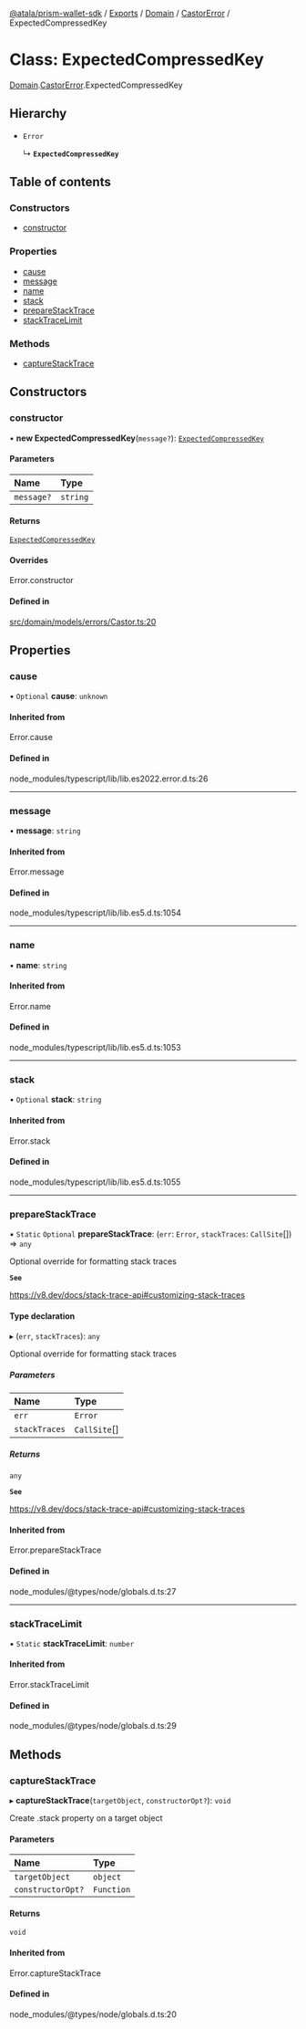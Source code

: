 [@atala/prism-wallet-sdk](../README.md) / [Exports](../modules.md) / [Domain](../modules/Domain.md) / [CastorError](../modules/Domain.CastorError.md) / ExpectedCompressedKey

# Class: ExpectedCompressedKey

[Domain](../modules/Domain.md).[CastorError](../modules/Domain.CastorError.md).ExpectedCompressedKey

## Hierarchy

- `Error`

  ↳ **`ExpectedCompressedKey`**

## Table of contents

### Constructors

- [constructor](Domain.CastorError.ExpectedCompressedKey.md#constructor)

### Properties

- [cause](Domain.CastorError.ExpectedCompressedKey.md#cause)
- [message](Domain.CastorError.ExpectedCompressedKey.md#message)
- [name](Domain.CastorError.ExpectedCompressedKey.md#name)
- [stack](Domain.CastorError.ExpectedCompressedKey.md#stack)
- [prepareStackTrace](Domain.CastorError.ExpectedCompressedKey.md#preparestacktrace)
- [stackTraceLimit](Domain.CastorError.ExpectedCompressedKey.md#stacktracelimit)

### Methods

- [captureStackTrace](Domain.CastorError.ExpectedCompressedKey.md#capturestacktrace)

## Constructors

### constructor

• **new ExpectedCompressedKey**(`message?`): [`ExpectedCompressedKey`](Domain.CastorError.ExpectedCompressedKey.md)

#### Parameters

| Name | Type |
| :------ | :------ |
| `message?` | `string` |

#### Returns

[`ExpectedCompressedKey`](Domain.CastorError.ExpectedCompressedKey.md)

#### Overrides

Error.constructor

#### Defined in

[src/domain/models/errors/Castor.ts:20](https://github.com/input-output-hk/atala-prism-wallet-sdk-ts/blob/a3fc2aa/src/domain/models/errors/Castor.ts#L20)

## Properties

### cause

• `Optional` **cause**: `unknown`

#### Inherited from

Error.cause

#### Defined in

node_modules/typescript/lib/lib.es2022.error.d.ts:26

___

### message

• **message**: `string`

#### Inherited from

Error.message

#### Defined in

node_modules/typescript/lib/lib.es5.d.ts:1054

___

### name

• **name**: `string`

#### Inherited from

Error.name

#### Defined in

node_modules/typescript/lib/lib.es5.d.ts:1053

___

### stack

• `Optional` **stack**: `string`

#### Inherited from

Error.stack

#### Defined in

node_modules/typescript/lib/lib.es5.d.ts:1055

___

### prepareStackTrace

▪ `Static` `Optional` **prepareStackTrace**: (`err`: `Error`, `stackTraces`: `CallSite`[]) => `any`

Optional override for formatting stack traces

**`See`**

https://v8.dev/docs/stack-trace-api#customizing-stack-traces

#### Type declaration

▸ (`err`, `stackTraces`): `any`

Optional override for formatting stack traces

##### Parameters

| Name | Type |
| :------ | :------ |
| `err` | `Error` |
| `stackTraces` | `CallSite`[] |

##### Returns

`any`

**`See`**

https://v8.dev/docs/stack-trace-api#customizing-stack-traces

#### Inherited from

Error.prepareStackTrace

#### Defined in

node_modules/@types/node/globals.d.ts:27

___

### stackTraceLimit

▪ `Static` **stackTraceLimit**: `number`

#### Inherited from

Error.stackTraceLimit

#### Defined in

node_modules/@types/node/globals.d.ts:29

## Methods

### captureStackTrace

▸ **captureStackTrace**(`targetObject`, `constructorOpt?`): `void`

Create .stack property on a target object

#### Parameters

| Name | Type |
| :------ | :------ |
| `targetObject` | `object` |
| `constructorOpt?` | `Function` |

#### Returns

`void`

#### Inherited from

Error.captureStackTrace

#### Defined in

node_modules/@types/node/globals.d.ts:20
